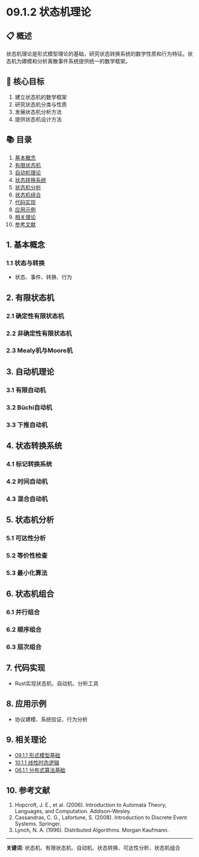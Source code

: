 # 09.1.2 状态机理论

## 📋 概述
状态机理论是形式模型理论的基础，研究状态转换系统的数学性质和行为特征。状态机为建模和分析离散事件系统提供统一的数学框架。

## 🎯 核心目标
1. 建立状态机的数学框架
2. 研究状态机分类与性质
3. 发展状态机分析方法
4. 提供状态机设计方法

## 📚 目录
1. [基本概念](#1-基本概念)
2. [有限状态机](#2-有限状态机)
3. [自动机理论](#3-自动机理论)
4. [状态转换系统](#4-状态转换系统)
5. [状态机分析](#5-状态机分析)
6. [状态机组合](#6-状态机组合)
7. [代码实现](#7-代码实现)
8. [应用示例](#8-应用示例)
9. [相关理论](#9-相关理论)
10. [参考文献](#10-参考文献)

## 1. 基本概念
### 1.1 状态与转换
- 状态、事件、转换、行为

## 2. 有限状态机
### 2.1 确定性有限状态机
### 2.2 非确定性有限状态机
### 2.3 Mealy机与Moore机

## 3. 自动机理论
### 3.1 有限自动机
### 3.2 Büchi自动机
### 3.3 下推自动机

## 4. 状态转换系统
### 4.1 标记转换系统
### 4.2 时间自动机
### 4.3 混合自动机

## 5. 状态机分析
### 5.1 可达性分析
### 5.2 等价性检查
### 5.3 最小化算法

## 6. 状态机组合
### 6.1 并行组合
### 6.2 顺序组合
### 6.3 层次组合

## 7. 代码实现
- Rust实现状态机、自动机、分析工具

## 8. 应用示例
- 协议建模、系统验证、行为分析

## 9. 相关理论
- [09.1.1 形式模型基础](09.1.1_形式模型基础.md)
- [10.1.1 线性时态逻辑](../10_Temporal_Logic_Theory/10.1.1_线性时态逻辑.md)
- [06.1.1 分布式算法基础](../06_Distributed_Systems_Theory/06.1.1_分布式算法基础.md)

## 10. 参考文献
1. Hopcroft, J. E., et al. (2006). Introduction to Automata Theory, Languages, and Computation. Addison-Wesley.
2. Cassandras, C. G., Lafortune, S. (2008). Introduction to Discrete Event Systems. Springer.
3. Lynch, N. A. (1996). Distributed Algorithms. Morgan Kaufmann.

---
**关键词**: 状态机、有限状态机、自动机、状态转换、可达性分析、状态机组合 